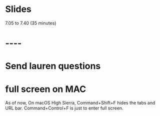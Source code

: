 # Slides

7.05 to 7.40 (35 minutes)

# ----

# Send lauren questions

# full screen on  MAC
As of now, On macOS High Sierra, Command+Shift+F hides the tabs and URL bar. Command+Control+F is just to enter full screen.
